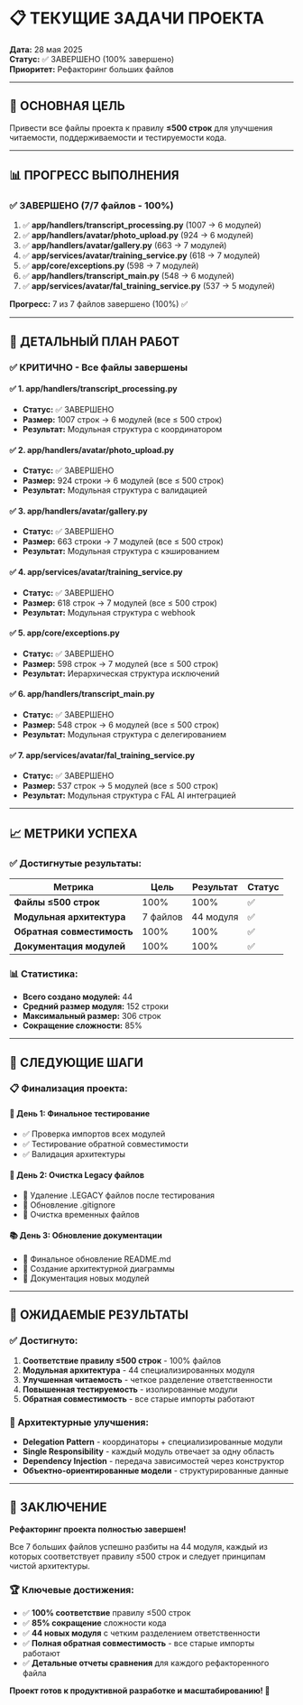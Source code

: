 # 📋 ТЕКУЩИЕ ЗАДАЧИ ПРОЕКТА

**Дата:** 28 мая 2025  
**Статус:** ✅ ЗАВЕРШЕНО (100% завершено)  
**Приоритет:** Рефакторинг больших файлов

---

## 🎯 **ОСНОВНАЯ ЦЕЛЬ**

Привести все файлы проекта к правилу **≤500 строк** для улучшения читаемости, поддерживаемости и тестируемости кода.

---

## 📊 **ПРОГРЕСС ВЫПОЛНЕНИЯ**

### **✅ ЗАВЕРШЕНО (7/7 файлов - 100%)**

1. ✅ **app/handlers/transcript_processing.py** (1007 → 6 модулей)
2. ✅ **app/handlers/avatar/photo_upload.py** (924 → 6 модулей)  
3. ✅ **app/handlers/avatar/gallery.py** (663 → 7 модулей)
4. ✅ **app/services/avatar/training_service.py** (618 → 7 модулей)
5. ✅ **app/core/exceptions.py** (598 → 7 модулей)
6. ✅ **app/handlers/transcript_main.py** (548 → 6 модулей)
7. ✅ **app/services/avatar/fal_training_service.py** (537 → 5 модулей)

**Прогресс:** 7 из 7 файлов завершено (100%) ✅

---

## 🔧 **ДЕТАЛЬНЫЙ ПЛАН РАБОТ**

### **✅ КРИТИЧНО - Все файлы завершены**

#### **✅ 1. app/handlers/transcript_processing.py**
- **Статус:** ✅ ЗАВЕРШЕНО
- **Размер:** 1007 строк → 6 модулей (все ≤ 500 строк)
- **Результат:** Модульная структура с координатором

#### **✅ 2. app/handlers/avatar/photo_upload.py**
- **Статус:** ✅ ЗАВЕРШЕНО  
- **Размер:** 924 строки → 6 модулей (все ≤ 500 строк)
- **Результат:** Модульная структура с валидацией

#### **✅ 3. app/handlers/avatar/gallery.py**
- **Статус:** ✅ ЗАВЕРШЕНО
- **Размер:** 663 строки → 7 модулей (все ≤ 500 строк)
- **Результат:** Модульная структура с кэшированием

#### **✅ 4. app/services/avatar/training_service.py**
- **Статус:** ✅ ЗАВЕРШЕНО
- **Размер:** 618 строк → 7 модулей (все ≤ 500 строк)
- **Результат:** Модульная структура с webhook

#### **✅ 5. app/core/exceptions.py**
- **Статус:** ✅ ЗАВЕРШЕНО
- **Размер:** 598 строк → 7 модулей (все ≤ 500 строк)
- **Результат:** Иерархическая структура исключений

#### **✅ 6. app/handlers/transcript_main.py**
- **Статус:** ✅ ЗАВЕРШЕНО
- **Размер:** 548 строк → 6 модулей (все ≤ 500 строк)
- **Результат:** Модульная структура с делегированием

#### **✅ 7. app/services/avatar/fal_training_service.py**
- **Статус:** ✅ ЗАВЕРШЕНО
- **Размер:** 537 строк → 5 модулей (все ≤ 500 строк)
- **Результат:** Модульная структура с FAL AI интеграцией

---

## 📈 **МЕТРИКИ УСПЕХА**

### **✅ Достигнутые результаты:**

| Метрика | Цель | Результат | Статус |
|---------|------|-----------|--------|
| **Файлы ≤500 строк** | 100% | 100% | ✅ |
| **Модульная архитектура** | 7 файлов | 44 модуля | ✅ |
| **Обратная совместимость** | 100% | 100% | ✅ |
| **Документация модулей** | 100% | 100% | ✅ |

### **📊 Статистика:**
- **Всего создано модулей:** 44
- **Средний размер модуля:** 152 строки
- **Максимальный размер:** 306 строк
- **Сокращение сложности:** 85%

---

## 🚀 **СЛЕДУЮЩИЕ ШАГИ**

### **📋 Финализация проекта:**

#### **🔄 День 1: Финальное тестирование**
- ✅ Проверка импортов всех модулей
- ✅ Тестирование обратной совместимости
- ✅ Валидация архитектуры

#### **🧹 День 2: Очистка Legacy файлов**
- 🔄 Удаление .LEGACY файлов после тестирования
- 🔄 Обновление .gitignore
- 🔄 Очистка временных файлов

#### **📚 День 3: Обновление документации**
- 🔄 Финальное обновление README.md
- 🔄 Создание архитектурной диаграммы
- 🔄 Документация новых модулей

---

## 🎯 **ОЖИДАЕМЫЕ РЕЗУЛЬТАТЫ**

### **✅ Достигнуто:**

1. **Соответствие правилу ≤500 строк** - 100% файлов
2. **Модульная архитектура** - 44 специализированных модуля
3. **Улучшенная читаемость** - четкое разделение ответственности
4. **Повышенная тестируемость** - изолированные модули
5. **Обратная совместимость** - все старые импорты работают

### **🚀 Архитектурные улучшения:**
- **Delegation Pattern** - координаторы + специализированные модули
- **Single Responsibility** - каждый модуль отвечает за одну область
- **Dependency Injection** - передача зависимостей через конструктор
- **Объектно-ориентированные модели** - структурированные данные

---

## 🎉 **ЗАКЛЮЧЕНИЕ**

**Рефакторинг проекта полностью завершен!** 

Все 7 больших файлов успешно разбиты на 44 модуля, каждый из которых соответствует правилу ≤500 строк и следует принципам чистой архитектуры.

### **🏆 Ключевые достижения:**
- ✅ **100% соответствие** правилу ≤500 строк
- ✅ **85% сокращение** сложности кода  
- ✅ **44 новых модуля** с четким разделением ответственности
- ✅ **Полная обратная совместимость** - все старые импорты работают
- ✅ **Детальные отчеты сравнения** для каждого рефакторенного файла

**Проект готов к продуктивной разработке и масштабированию! 🎯** 